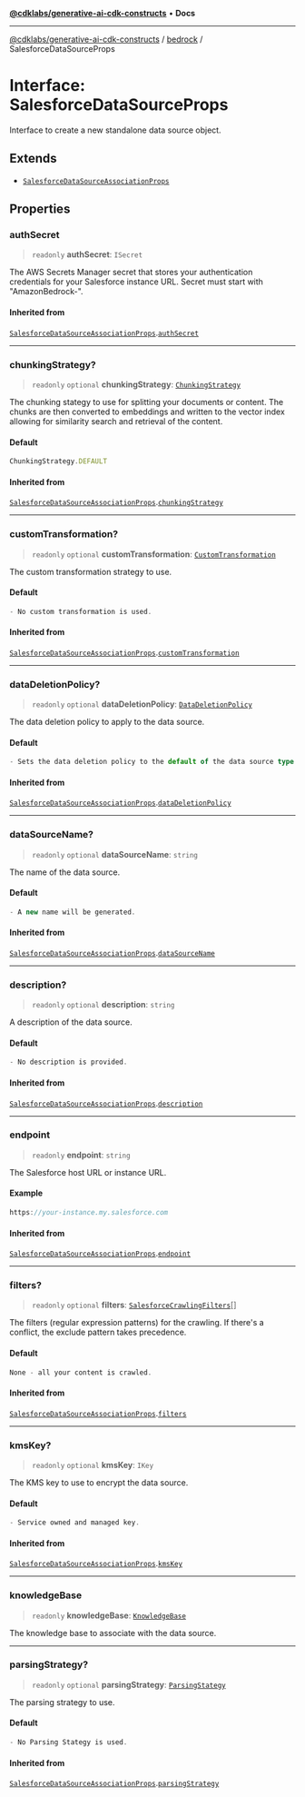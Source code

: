 [**@cdklabs/generative-ai-cdk-constructs**](../../../README.md) • **Docs**

***

[@cdklabs/generative-ai-cdk-constructs](../../../README.md) / [bedrock](../README.md) / SalesforceDataSourceProps

# Interface: SalesforceDataSourceProps

Interface to create a new standalone data source object.

## Extends

- [`SalesforceDataSourceAssociationProps`](SalesforceDataSourceAssociationProps.md)

## Properties

### authSecret

> `readonly` **authSecret**: `ISecret`

The AWS Secrets Manager secret that stores your authentication credentials
for your Salesforce instance URL. Secret must start with "AmazonBedrock-".

#### Inherited from

[`SalesforceDataSourceAssociationProps`](SalesforceDataSourceAssociationProps.md).[`authSecret`](SalesforceDataSourceAssociationProps.md#authsecret)

***

### chunkingStrategy?

> `readonly` `optional` **chunkingStrategy**: [`ChunkingStrategy`](../classes/ChunkingStrategy.md)

The chunking stategy to use for splitting your documents or content.
The chunks are then converted to embeddings and written to the vector
index allowing for similarity search and retrieval of the content.

#### Default

```ts
ChunkingStrategy.DEFAULT
```

#### Inherited from

[`SalesforceDataSourceAssociationProps`](SalesforceDataSourceAssociationProps.md).[`chunkingStrategy`](SalesforceDataSourceAssociationProps.md#chunkingstrategy)

***

### customTransformation?

> `readonly` `optional` **customTransformation**: [`CustomTransformation`](../classes/CustomTransformation.md)

The custom transformation strategy to use.

#### Default

```ts
- No custom transformation is used.
```

#### Inherited from

[`SalesforceDataSourceAssociationProps`](SalesforceDataSourceAssociationProps.md).[`customTransformation`](SalesforceDataSourceAssociationProps.md#customtransformation)

***

### dataDeletionPolicy?

> `readonly` `optional` **dataDeletionPolicy**: [`DataDeletionPolicy`](../enumerations/DataDeletionPolicy.md)

The data deletion policy to apply to the data source.

#### Default

```ts
- Sets the data deletion policy to the default of the data source type.
```

#### Inherited from

[`SalesforceDataSourceAssociationProps`](SalesforceDataSourceAssociationProps.md).[`dataDeletionPolicy`](SalesforceDataSourceAssociationProps.md#datadeletionpolicy)

***

### dataSourceName?

> `readonly` `optional` **dataSourceName**: `string`

The name of the data source.

#### Default

```ts
- A new name will be generated.
```

#### Inherited from

[`SalesforceDataSourceAssociationProps`](SalesforceDataSourceAssociationProps.md).[`dataSourceName`](SalesforceDataSourceAssociationProps.md#datasourcename)

***

### description?

> `readonly` `optional` **description**: `string`

A description of the data source.

#### Default

```ts
- No description is provided.
```

#### Inherited from

[`SalesforceDataSourceAssociationProps`](SalesforceDataSourceAssociationProps.md).[`description`](SalesforceDataSourceAssociationProps.md#description)

***

### endpoint

> `readonly` **endpoint**: `string`

The Salesforce host URL or instance URL.

#### Example

```ts
https://your-instance.my.salesforce.com
```

#### Inherited from

[`SalesforceDataSourceAssociationProps`](SalesforceDataSourceAssociationProps.md).[`endpoint`](SalesforceDataSourceAssociationProps.md#endpoint)

***

### filters?

> `readonly` `optional` **filters**: [`SalesforceCrawlingFilters`](SalesforceCrawlingFilters.md)[]

The filters (regular expression patterns) for the crawling.
If there's a conflict, the exclude pattern takes precedence.

#### Default

```ts
None - all your content is crawled.
```

#### Inherited from

[`SalesforceDataSourceAssociationProps`](SalesforceDataSourceAssociationProps.md).[`filters`](SalesforceDataSourceAssociationProps.md#filters)

***

### kmsKey?

> `readonly` `optional` **kmsKey**: `IKey`

The KMS key to use to encrypt the data source.

#### Default

```ts
- Service owned and managed key.
```

#### Inherited from

[`SalesforceDataSourceAssociationProps`](SalesforceDataSourceAssociationProps.md).[`kmsKey`](SalesforceDataSourceAssociationProps.md#kmskey)

***

### knowledgeBase

> `readonly` **knowledgeBase**: [`KnowledgeBase`](../classes/KnowledgeBase.md)

The knowledge base to associate with the data source.

***

### parsingStrategy?

> `readonly` `optional` **parsingStrategy**: [`ParsingStategy`](../classes/ParsingStategy.md)

The parsing strategy to use.

#### Default

```ts
- No Parsing Stategy is used.
```

#### Inherited from

[`SalesforceDataSourceAssociationProps`](SalesforceDataSourceAssociationProps.md).[`parsingStrategy`](SalesforceDataSourceAssociationProps.md#parsingstrategy)
